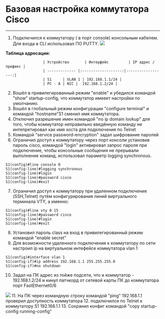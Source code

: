 # Базовая настройка коммутатора Cisco<br>
_ _ _
1. Подключился к коммутатору ( в порт console) консольным кабелем. Для входа в СLI использовал ПО PUTTY.
                               <image src="https://github.com/LLlMEJIb87/OTUS-learning/blob/master/2.%20Basic%20device%20configuration/podkluchenie_konsol'u.PNG">

__Таблица адресации:__

                     | Устройство       | Интерфейс         | IP адрес / префикс |
                     | ------------- |:------------------:|------------------:|
                     | S1     | VLAN 1 | 192.168.1.1/24 | 
                     | PC - A | NIC |  192.168.1.2/24 | 
2. Вошёл в привилегированный режим "enable" и убедился командой "show" startup-config, что коммутатор имееет настройки по умолчанию.
3. Вошёл в глобальный режим конфигурации "configure terminal" и командой "hostname"S1  сменил имя коммутатора.
4. Отключил разрешение имен командой "no ip domain lookup" для того, чтобы коммутатор неправильно введённую команду не интепретировал как имя хоста для подключения по Telnet
5. Командой "service password-encryption" задал шифрование паролей
6. Ограничил доступ к коммутатору через порт консоли установив пароль cisco, командой "login" активировал запрос пароля при подключение, чтобы консольные сообщения не прерывали выполнение команд, использовал параметр logging synchronous.
```
S1(config)#line console 0
S1(config-line)#logging synchronous
S1(config-line)#login
S1(config-line)#password cisco
S1(config-line)#exit
```
7. Ограничил доступ к коммутатору при удаленном подключение (SSH,Telnet) путём конфигурирования линий виртуального терминала VTY, а именно:
```
S1(config)#line vty 0 15
S1(config-line)#password cisco
S1(config-line)#login
S1(config-line)#exit
```
8. Установил пароль сlass на вход в привилегированный режим командой "enable secret"
9. Для возможности удаленного подключения к коммутатору по сети настроил ip на виртуальном интефейсе коммутатора vlan 1
```
S1(config)#interface vlan 1
S1(config-if)#ip address 192.168.1.1 255.255.255.0
S1(config-if)#no shutdown
```
10. Задал на ПК адрес из тойже подсети, что и коммутатор - 192.168.1.2/24 и кинул патчкорд от сетевой карты ПК до коммутатора порт FastEthernet0/6
<image src="https://github.com/LLlMEJIb87/OTUS-learning/blob/master/2.%20Basic%20device%20configuration/podkluchenie_ethernet.PNG">
11. На ПК через командную строку командой "ping" 192.168.1.1 проверил доступность коммутатора   
12. подключился по Telnet к коммутатору S1 192.168.1.1
13. Сохранил конфиг командой "copy startup-config running-config"


